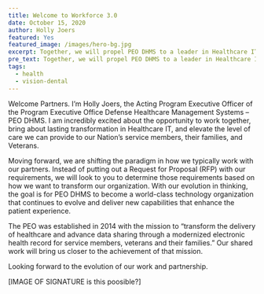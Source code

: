 ```yaml
---
title: Welcome to Workforce 3.0
date: October 15, 2020
author: Holly Joers
featured: Yes
featured_image: /images/hero-bg.jpg
excerpt: Together, we will propel PEO DHMS to a leader in Healthcare IT
pre_text: Together, we will propel PEO DHMS to a leader in Healthcare IT
tags:
  - health
  - vision-dental
---
```

Welcome Partners. I’m Holly Joers, the Acting Program Executive Officer of the Program Executive Office Defense Healthcare Management Systems – PEO DHMS. 
I am incredibly excited about the opportunity to work together, bring about lasting transformation in Healthcare IT, and elevate the level of care we can provide to our Nation’s service members, their families, and Veterans.  

Moving forward, we are shifting the paradigm in how we typically work with our partners. Instead of putting out a Request for Proposal (RFP) with our requirements, we will look to you to determine those requirements based on how we want to transform our organization. With our evolution in thinking, the goal is for PEO DHMS to become a world-class technology organization that continues to evolve and deliver new capabilities that enhance the patient experience. 

The PEO was established in 2014 with the mission to “transform the delivery of healthcare and advance data sharing through a modernized electronic health record for service members, veterans and their families.”  Our shared work will bring us closer to the achievement of that mission. 

Looking forward to the evolution of our work and partnership. 

\[IMAGE OF SIGNATURE is this poosible?]